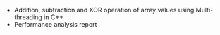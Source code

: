 - Addition, subtraction and XOR operation of array values using Multi-threading in C++
- Performance analysis report
